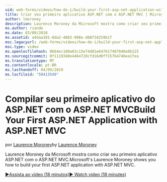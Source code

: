 ```yaml
---
uid: web-forms/videos/how-do-i/build-your-first-asp-net-application-with-asp-net-mvc
title: Criar seu primeiro aplicativo ASP.NET com o ASP.NET MVC | Microsoft Docs
author: lmoroney
description: Laurence Moroney da Microsoft mostra como criar seu primeiro aplicativo ASP.NET com o ASP.NET MVC.
ms.author: riande
ms.date: 03/09/2010
ms.assetid: a4daa181-8da2-4883-998e-d08f34259b1f
msc.legacyurl: /web-forms/videos/how-do-i/build-your-first-asp-net-application-with-asp-net-mvc
msc.type: video
ms.openlocfilehash: 0664ec189a03c15e74d81e6476174870d0a9b125
ms.sourcegitcommit: 0f1119340e4464720cfd16d0ff15764746ea1fea
ms.translationtype: MT
ms.contentlocale: pt-BR
ms.lasthandoff: 04/09/2019
ms.locfileid: "59413549"
---
```

# <a name="build-your-first-aspnet-application-with-aspnet-mvc"></a><span data-ttu-id="d8747-103">Compilar seu primeiro aplicativo do ASP.NET com o ASP.NET MVC</span><span class="sxs-lookup"><span data-stu-id="d8747-103">Build Your First ASP.NET Application with ASP.NET MVC</span></span>

<span data-ttu-id="d8747-104">por [Laurence Moroney](https://github.com/lmoroney)</span><span class="sxs-lookup"><span data-stu-id="d8747-104">by [Laurence Moroney](https://github.com/lmoroney)</span></span>

<span data-ttu-id="d8747-105">Laurence Moroney da Microsoft mostra como criar seu primeiro aplicativo ASP.NET com o ASP.NET MVC.</span><span class="sxs-lookup"><span data-stu-id="d8747-105">Microsoft's Laurence Moroney shows you how to build your first ASP.NET application with ASP.NET MVC.</span></span>

[<span data-ttu-id="d8747-106">&#9654;Assista ao vídeo (18 minutos)</span><span class="sxs-lookup"><span data-stu-id="d8747-106">&#9654; Watch video (18 minutes)</span></span>](https://channel9.msdn.com/Blogs/ASP-NET-Site-Videos/build-your-first-asp-net-application-with-asp-net-mvc)
